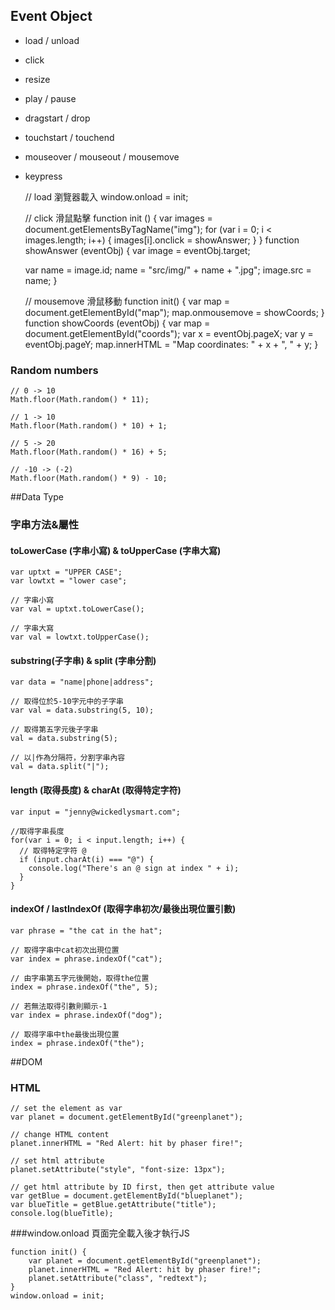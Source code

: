 
## Event Object

 - load / unload
 - click
 - resize
 - play / pause
 - dragstart / drop
 - touchstart / touchend
 - mouseover / mouseout / mousemove
 - keypress

    // load 瀏覽器載入
    window.onload = init;
    
    // click 滑鼠點擊
    function init () {
	  var images = document.getElementsByTagName("img");
	  for (var i = 0; i < images.length; i++) {
	    images[i].onclick = showAnswer;
	  }
	}
	function showAnswer (eventObj) {
	  var image = eventObj.target;
	
	  var name = image.id;
	  name = "src/img/" + name + ".jpg";
	  image.src = name;
	}
	
    // mousemove 滑鼠移動
    function init() {
	  var map = document.getElementById("map");
	  map.onmousemove = showCoords;
	}
	function showCoords (eventObj) {
	  var map = document.getElementById("coords");
	  var x = eventObj.pageX;
	  var y = eventObj.pageY;
	  map.innerHTML = "Map coordinates: " + x + ", " + y;
	}
    
   

### Random numbers

    // 0 -> 10
    Math.floor(Math.random() * 11);
    
    // 1 -> 10
    Math.floor(Math.random() * 10) + 1;
    
    // 5 -> 20
    Math.floor(Math.random() * 16) + 5;
    
    // -10 -> (-2)
    Math.floor(Math.random() * 9) - 10;

##Data Type

### 字串方法&屬性

#### **toLowerCase** (字串小寫) & **toUpperCase** (字串大寫)

    var uptxt = "UPPER CASE";
	var lowtxt = "lower case";
	
	// 字串小寫
	var val = uptxt.toLowerCase();
	
	// 字串大寫
	var val = lowtxt.toUpperCase();

#### **substring**(子字串) & **split** (字串分割)

    var data = "name|phone|address";
    
    // 取得位於5-10字元中的子字串
	var val = data.substring(5, 10);
	
	// 取得第五字元後子字串
	val = data.substring(5);
	
	// 以|作為分隔符，分割字串內容
	val = data.split("|");

#### **length** (取得長度) & **charAt** (取得特定字符)

    var input = "jenny@wickedlysmart.com";
    
    //取得字串長度
    for(var i = 0; i < input.length; i++) {
      // 取得特定字符 @
      if (input.charAt(i) === "@") {
        console.log("There's an @ sign at index " + i);
      }
    }
#### **indexOf** / **lastIndexOf** (取得字串初次/最後出現位置引數)

    var phrase = "the cat in the hat";
    
    // 取得字串中cat初次出現位置
	var index = phrase.indexOf("cat");
	
	// 由字串第五字元後開始，取得the位置
	index = phrase.indexOf("the", 5);
	
	// 若無法取得引數則顯示-1
	var index = phrase.indexOf("dog");
	
	// 取得字串中the最後出現位置
	index = phrase.indexOf("the");


##DOM

### HTML

	// set the element as var
	var planet = document.getElementById("greenplanet");
	
	// change HTML content
	planet.innerHTML = "Red Alert: hit by phaser fire!";
	
	// set html attribute
	planet.setAttribute("style", "font-size: 13px");
	
	// get html attribute by ID first, then get attribute value
	var getBlue = document.getElementById("blueplanet");
	var blueTitle = getBlue.getAttribute("title");
	console.log(blueTitle);

###window.onload
頁面完全載入後才執行JS

    function init() {
	    var planet = document.getElementById("greenplanet");
	    planet.innerHTML = "Red Alert: hit by phaser fire!";
	    planet.setAttribute("class", "redtext");
	}
	window.onload = init;